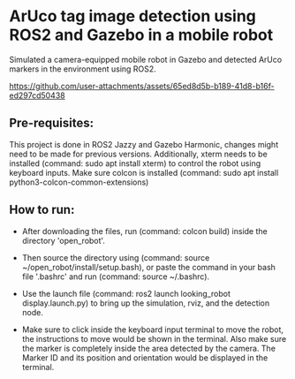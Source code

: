 # ArUco tag image detection using ROS2 and Gazebo in a mobile robot
Simulated a camera-equipped mobile robot in Gazebo and detected ArUco markers in the environment using ROS2.


https://github.com/user-attachments/assets/65ed8d5b-b189-41d8-b16f-ed297cd50438


## Pre-requisites:
This project is done in ROS2 Jazzy and Gazebo Harmonic, changes might need to be made for previous versions. Additionally, xterm needs to be installed (command: sudo apt install xterm) to control the robot using keyboard inputs. Make sure colcon is installed (command: sudo apt install python3-colcon-common-extensions)

## How to run:
- After downloading the files, run (command: colcon build) inside the directory 'open_robot'. 

- Then source the directory using (command: source ~/open_robot/install/setup.bash), or paste the command in your bash file '.bashrc' and run (command: source ~/.bashrc). 

- Use the launch file (command: ros2 launch looking_robot display.launch.py) to bring up the simulation, rviz, and the detection node. 

- Make sure to click inside the keyboard input terminal to move the robot, the instructions to move would be shown in the terminal. Also make sure the marker is completely inside the area detected by the camera. The Marker ID and its position and orientation would be displayed in the terminal.

